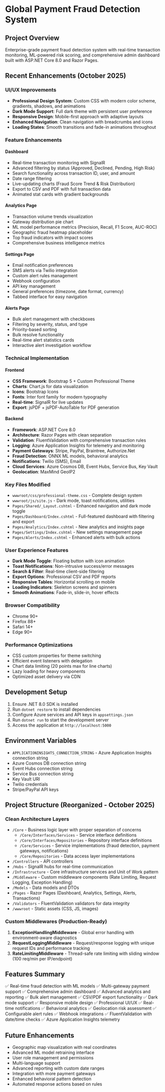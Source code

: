 # Global Payment Fraud Detection System

## Project Overview
Enterprise-grade payment fraud detection system with real-time transaction monitoring, ML-powered risk scoring, and comprehensive admin dashboard built with ASP.NET Core 8.0 and Razor Pages.

## Recent Enhancements (October 2025)

### UI/UX Improvements
- **Professional Design System**: Custom CSS with modern color scheme, gradients, shadows, and animations
- **Dark Mode Support**: Full dark theme with persistent user preference
- **Responsive Design**: Mobile-first approach with adaptive layouts
- **Enhanced Navigation**: Clean navigation with breadcrumbs and icons
- **Loading States**: Smooth transitions and fade-in animations throughout

### Feature Enhancements

#### Dashboard
- Real-time transaction monitoring with SignalR
- Advanced filtering by status (Approved, Declined, Pending, High Risk)
- Search functionality across transaction ID, user, and amount
- Date range filtering
- Live-updating charts (Fraud Score Trend & Risk Distribution)
- Export to CSV and PDF with full transaction data
- Animated stat cards with gradient backgrounds

#### Analytics Page
- Transaction volume trends visualization
- Gateway distribution pie chart
- ML model performance metrics (Precision, Recall, F1 Score, AUC-ROC)
- Geographic fraud heatmap placeholder
- Top fraud indicators with impact scores
- Comprehensive business intelligence metrics

#### Settings Page
- Email notification preferences
- SMS alerts via Twilio integration
- Custom alert rules management
- Webhook configuration
- API key management
- General preferences (timezone, date format, currency)
- Tabbed interface for easy navigation

#### Alerts Page
- Bulk alert management with checkboxes
- Filtering by severity, status, and type
- Priority-based sorting
- Bulk resolve functionality
- Real-time alert statistics cards
- Interactive alert investigation workflow

### Technical Implementation

#### Frontend
- **CSS Framework**: Bootstrap 5 + Custom Professional Theme
- **Charts**: Chart.js for data visualization
- **Icons**: Bootstrap Icons
- **Fonts**: Inter font family for modern typography
- **Real-time**: SignalR for live updates
- **Export**: jsPDF + jsPDF-AutoTable for PDF generation

#### Backend
- **Framework**: ASP.NET Core 8.0
- **Architecture**: Razor Pages with clean separation
- **Validation**: FluentValidation with comprehensive transaction rules
- **Logging**: Azure Application Insights for telemetry and monitoring
- **Payment Gateways**: Stripe, PayPal, Braintree, Authorize.Net
- **Fraud Detection**: ONNX ML models, behavioral analytics
- **Notifications**: Twilio (SMS), Email
- **Cloud Services**: Azure Cosmos DB, Event Hubs, Service Bus, Key Vault
- **Geolocation**: MaxMind GeoIP2

### Key Files Modified
- `wwwroot/css/professional-theme.css` - Complete design system
- `wwwroot/js/site.js` - Dark mode, toast notifications, utilities
- `Pages/Shared/_Layout.cshtml` - Enhanced navigation and dark mode toggle
- `Pages/Dashboard/Index.cshtml` - Full-featured dashboard with filtering and export
- `Pages/Analytics/Index.cshtml` - New analytics and insights page
- `Pages/Settings/Index.cshtml` - New settings management page
- `Pages/Alerts/Index.cshtml` - Enhanced alerts with bulk actions

### User Experience Features
- **Dark Mode Toggle**: Floating button with icon animation
- **Toast Notifications**: Non-intrusive success/error messages
- **Search & Filter**: Real-time client-side filtering
- **Export Options**: Professional CSV and PDF reports
- **Responsive Tables**: Horizontal scrolling on mobile
- **Loading Indicators**: Skeleton screens and spinners
- **Smooth Animations**: Fade-in, slide-in, hover effects

### Browser Compatibility
- Chrome 90+
- Firefox 88+
- Safari 14+
- Edge 90+

### Performance Optimizations
- CSS custom properties for theme switching
- Efficient event listeners with delegation
- Chart data limiting (20 points max for line charts)
- Lazy loading for heavy components
- Optimized asset delivery via CDN

## Development Setup
1. Ensure .NET 8.0 SDK is installed
2. Run `dotnet restore` to install dependencies
3. Configure Azure services and API keys in `appsettings.json`
4. Run `dotnet run` to start the development server
5. Access the application at `http://localhost:5000`

## Environment Variables
- `APPLICATIONINSIGHTS_CONNECTION_STRING` - Azure Application Insights connection string
- Azure Cosmos DB connection string
- Event Hubs connection string
- Service Bus connection string
- Key Vault URI
- Twilio credentials
- Stripe/PayPal API keys

## Project Structure (Reorganized - October 2025)

### Clean Architecture Layers
- `/Core` - Business logic layer with proper separation of concerns
  - `/Core/Interfaces/Services` - Service interface definitions
  - `/Core/Interfaces/Repositories` - Repository interface definitions
  - `/Core/Services` - Service implementations (fraud detection, payment gateways, notifications)
  - `/Core/Repositories` - Data access layer implementations
- `/Controllers` - API controllers
- `/Hubs` - SignalR hubs for real-time communication
- `/Infrastructure` - Core infrastructure services and Unit of Work pattern
- `/Middleware` - Custom middleware components (Rate Limiting, Request Logging, Exception Handling)
- `/Models` - Data models and DTOs
- `/Pages` - Razor Pages (Dashboard, Analytics, Settings, Alerts, Transactions)
- `/Validators` - FluentValidation validators for data integrity
- `/wwwroot` - Static assets (CSS, JS, images)

### Custom Middlewares (Production-Ready)
1. **ExceptionHandlingMiddleware** - Global error handling with environment-aware diagnostics
2. **RequestLoggingMiddleware** - Request/response logging with unique request IDs and performance tracking
3. **RateLimitingMiddleware** - Thread-safe rate limiting with sliding window (100 req/min per IP/endpoint)

## Features Summary
✅ Real-time fraud detection with ML models
✅ Multi-gateway payment support
✅ Comprehensive admin dashboard
✅ Advanced analytics and reporting
✅ Bulk alert management
✅ CSV/PDF export functionality
✅ Dark mode support
✅ Responsive mobile design
✅ Professional UI/UX
✅ Real-time notifications
✅ Behavioral analytics
✅ Geolocation risk assessment
✅ Configurable alert rules
✅ Webhook integrations
✅ FluentValidation with date/time checks
✅ Azure Application Insights telemetry

## Future Enhancements
- Geographic map visualization with real coordinates
- Advanced ML model retraining interface
- User role management and permissions
- Multi-language support
- Advanced reporting with custom date ranges
- Integration with more payment gateways
- Enhanced behavioral pattern detection
- Automated response actions based on rules
